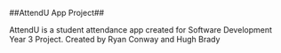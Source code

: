 ##AttendU App Project##

AttendU is a student attendance app created for Software Development Year 3 Project.
Created by Ryan Conway and Hugh Brady
